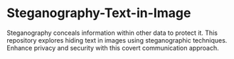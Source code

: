 # Steganography-Text-in-Image
Steganography conceals information within other data to protect it. This repository explores hiding text in images using steganographic techniques. Enhance privacy and security with this covert communication approach.
